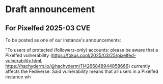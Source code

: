 # Draft announcement
## For Pixelfed 2025-03 CVE
To be posted as one of our instance's announcements:

"To users of protected (followers-only) accounts: please be aware that a Pixelfed vulnerability (https://fokus.cool/2025/03/25/pixelfed-vulnerability.html, https://hachyderm.io/@hachyderm/114266848944858666) currently affects the Fediverse. Said vulnerability means that all users in a Pixelfed instance wh